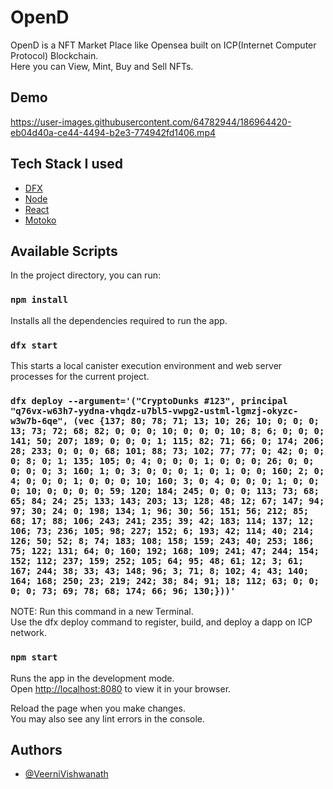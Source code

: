 # OpenD
OpenD is a NFT Market Place like Opensea built on ICP(Internet Computer Protocol) Blockchain.\
Here you can View, Mint, Buy and Sell NFTs.

## Demo
https://user-images.githubusercontent.com/64782944/186964420-eb04d40a-ce44-4494-b2e3-774942fd1406.mp4

## Tech Stack I used

- [DFX](https://internetcomputer.org/docs/current/developer-docs/build/install-upgrade-remove/)
- [Node](https://nodejs.org/en/)
- [React](https://reactjs.org/)
- [Motoko](https://internetcomputer.org/docs/current/developer-docs/build/cdks/motoko-dfinity/motoko/)


## Available Scripts

In the project directory, you can run:

### `npm install`

Installs all the dependencies required to run the app.

### `dfx start`
This starts a local canister execution environment and web server processes for the current project.

### `dfx deploy --argument='("CryptoDunks #123", principal "q76vx-w63h7-yydna-vhqdz-u7bl5-vwpg2-ustml-lgmzj-okyzc-w3w7b-6qe", (vec {137; 80; 78; 71; 13; 10; 26; 10; 0; 0; 0; 13; 73; 72; 68; 82; 0; 0; 0; 10; 0; 0; 0; 10; 8; 6; 0; 0; 0; 141; 50; 207; 189; 0; 0; 0; 1; 115; 82; 71; 66; 0; 174; 206; 28; 233; 0; 0; 0; 68; 101; 88; 73; 102; 77; 77; 0; 42; 0; 0; 0; 8; 0; 1; 135; 105; 0; 4; 0; 0; 0; 1; 0; 0; 0; 26; 0; 0; 0; 0; 0; 3; 160; 1; 0; 3; 0; 0; 0; 1; 0; 1; 0; 0; 160; 2; 0; 4; 0; 0; 0; 1; 0; 0; 0; 10; 160; 3; 0; 4; 0; 0; 0; 1; 0; 0; 0; 10; 0; 0; 0; 0; 59; 120; 184; 245; 0; 0; 0; 113; 73; 68; 65; 84; 24; 25; 133; 143; 203; 13; 128; 48; 12; 67; 147; 94; 97; 30; 24; 0; 198; 134; 1; 96; 30; 56; 151; 56; 212; 85; 68; 17; 88; 106; 243; 241; 235; 39; 42; 183; 114; 137; 12; 106; 73; 236; 105; 98; 227; 152; 6; 193; 42; 114; 40; 214; 126; 50; 52; 8; 74; 183; 108; 158; 159; 243; 40; 253; 186; 75; 122; 131; 64; 0; 160; 192; 168; 109; 241; 47; 244; 154; 152; 112; 237; 159; 252; 105; 64; 95; 48; 61; 12; 3; 61; 167; 244; 38; 33; 43; 148; 96; 3; 71; 8; 102; 4; 43; 140; 164; 168; 250; 23; 219; 242; 38; 84; 91; 18; 112; 63; 0; 0; 0; 0; 73; 69; 78; 68; 174; 66; 96; 130;}))'`
NOTE: Run this command in a new Terminal.\
Use the dfx deploy command to register, build, and deploy a dapp on ICP network.

### `npm start`
Runs the app in the development mode.\
Open [http://localhost:8080](http://localhost:8080) to view it in your browser.

Reload the page when you make changes.\
You may also see any lint errors in the console.

## Authors

- [@VeerniVishwanath](https://github.com/VeerniVishwanath)
